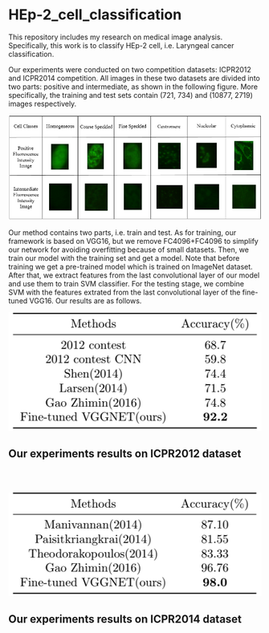 # HEp-2_cell_classification
This repository includes my research on medical image analysis. Specifically, this work is to classify HEp-2 cell, i.e. Laryngeal cancer classification.

Our experiments were conducted on two competition datasets: ICPR2012 and ICPR2014 competition. All images in these two datasets are divided into two parts: positive and intermediate, as
shown in the following figure. More specifically, the training and test sets contain (721, 734) and (10877, 2719) images respectively.

![ICPR2014 Competition Dataset](./dataset.PNG)

Our method contains two parts, i.e. train and test. As for training, our framework is based on VGG16, but we remove FC4096+FC4096 to simplify our network for avoiding overfitting because of small datasets. Then, we train our model with the training set and get a model. Note that before training we get a pre-trained model which is trained on ImageNet dataset. After that, we extract features from the last convolutional layer of our model and use them to train SVM classifier. For the testing stage, we combine SVM with the features extrated from the last convolutional layer of the fine-tuned VGG16. Our results are as follows.

![ICPR2012 results](./results/iCPR2012Results.png)

##   Our experiments results on ICPR2012 dataset

</br>
</br>

![ICPR2014 results](./results/iCPR2014Results.png)

##   Our experiments results on ICPR2014 dataset

